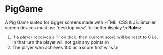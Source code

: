 # PigGame
A Pig Game suited for bigger screens made with HTML, CSS &amp; JS. Smaller screen devices must use 'desktop view' for better display.\n
<b>Rules:</b>
1. If a player receives a '1' on dice, then current score will be reset to 0 i.e. in that turn the player will not gain any points.\n
2. The player who achieves 100 as a score first wins.\n
